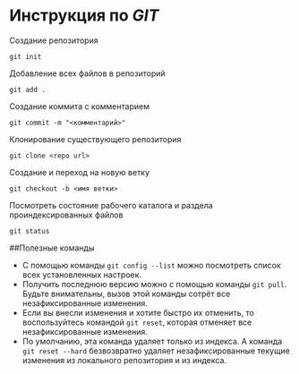 # Инструкция по *GIT*

Создание репозитория

```git init```

Добавление всех файлов в репозиторий

```git add .```

Создание коммита с комментарием 

```git commit -m "<комментарий>"```

Клонирование существующего репозитория

```git clone <repo url>```

Создание и переход на новую ветку

```git checkout -b <имя ветки>```

Посмотреть состояние рабочего каталога и раздела проиндексированных файлов

```git status```

##Полезные команды

* С помощью команды ```git config --list``` можно посмотреть список всех установленных настроек.
* Получить последнюю версию можно с помощью команды ```git pull```. Будьте внимательны, вызов этой команды сотрёт все незафиксированные изменения.
* Если вы внесли изменения и хотите быстро их отменить, то воспользуйтесь командой ```git reset```, которая отменяет все незафиксированные изменения.
* По умолчанию, эта команда удаляет только из индекса. А команда ```git reset --hard``` безвозвратно удаляет незафиксированные текущие изменения из локального репозитория и из индекса.